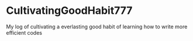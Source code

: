 # CultivatingGoodHabit777
My log of cultivating a everlasting good habit of learning how to write more efficient codes
